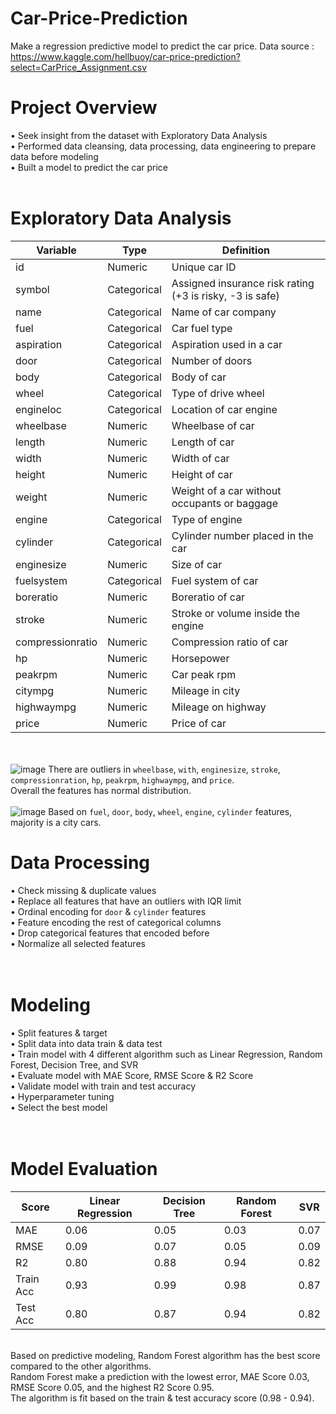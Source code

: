 # Car-Price-Prediction
Make a regression predictive model to predict the car price.
Data source : https://www.kaggle.com/hellbuoy/car-price-prediction?select=CarPrice_Assignment.csv

# Project Overview

• Seek insight from the dataset with Exploratory Data Analysis <br>
• Performed data cleansing, data processing, data engineering to prepare data before modeling<br>
• Built a model to predict the car price<br>
<br>
# Exploratory Data Analysis
| Variable | Type | Definition |
| ----------- | ----------- | ----------- |
| id | Numeric | Unique car ID 
| symbol | Categorical | Assigned insurance risk rating (+3 is risky, -3 is safe)
| name | Categorical | Name of car company |
| fuel | Categorical | Car fuel type |
| aspiration | Categorical | Aspiration used in a car |
| door | Categorical | Number of doors |
| body | Categorical | Body of car |
| wheel | Categorical | Type of drive wheel |
| engineloc | Categorical | Location of car engine |
| wheelbase | Numeric | Wheelbase of car |
| length | Numeric | Length of car |
| width | Numeric | Width of car |
| height | Numeric | Height of car |
| weight | Numeric | Weight of a car without occupants or baggage |
| engine | Categorical | Type of engine |
| cylinder | Categorical | Cylinder number placed in the car |
| enginesize | Numeric | Size of car |
| fuelsystem | Categorical | Fuel system of car |
| boreratio | Numeric | Boreratio of car |
| stroke | Numeric | Stroke or volume inside the engine |
| compressionratio | Numeric | Compression ratio of car |
| hp | Numeric | Horsepower |
| peakrpm | Numeric | Car peak rpm |
| citympg | Numeric | Mileage in city |
| highwaympg | Numeric | Mileage on highway |
| price | Numeric | Price of car |

<br><br>
![image](https://user-images.githubusercontent.com/80570935/129027678-c2e7e7c6-bc9c-40eb-9eec-8f2eee109d59.png)
There are outliers in `wheelbase`, `with`, `enginesize`, `stroke`, `compressionration`, `hp`, `peakrpm`, `highwaympg`, and `price`. <br>
Overall the features has normal distribution. 
<br><br>
![image](https://user-images.githubusercontent.com/80570935/129028368-b4365d95-c507-43fe-a578-f22e97a776aa.png)
Based on `fuel`, `door`, `body`, `wheel`, `engine`, `cylinder` features, majority is a city cars. <br>

# **Data Processing**<br>
• Check missing & duplicate values<br>
• Replace all features that have an outliers with IQR limit<br>
• Ordinal encoding for `door` & `cylinder` features<br>
• Feature encoding the rest of categorical columns<br>
• Drop categorical features that encoded before<br>
• Normalize all selected features <br>
<br><br>
# **Modeling**<br>
• Split features & target<br>
• Split data into data train & data test<br>
• Train model with 4 different algorithm such as Linear Regression, Random Forest, Decision Tree, and SVR<br>
• Evaluate model with MAE Score, RMSE Score & R2 Score<br>
• Validate model with train and test accuracy <br>
• Hyperparameter tuning<br>
• Select the best model<br>
<br><br>
# **Model Evaluation**<br>
| Score | Linear Regression | Decision Tree | Random Forest | SVR |
| ----------- | ----------- | ----------- | ----------- | ----------- |
| MAE | 0.06 | 0.05 | 0.03 | 0.07 |
| RMSE | 0.09 | 0.07 | 0.05 | 0.09 |
| R2 | 0.80 | 0.88 | 0.94 | 0.82 | 
| Train Acc | 0.93 | 0.99 | 0.98 | 0.87 |
| Test Acc | 0.80 | 0.87 | 0.94 | 0.82 |

<br> 
Based on predictive modeling, Random Forest algorithm has the best score compared to the other algorithms. <br> 
Random Forest make a prediction with the lowest error, MAE Score 0.03, RMSE Score 0.05, and the highest R2 Score 0.95. <br> 
The algorithm is fit based on the train & test accuracy score (0.98 - 0.94). <br><br>
